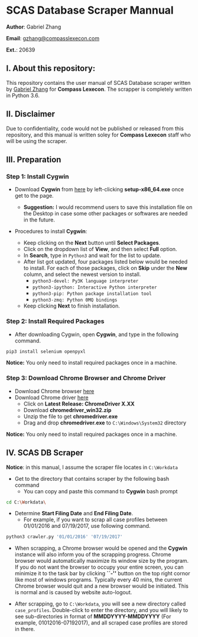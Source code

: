 # SCAS Database Scraper Mannual
__Author__: Gabriel Zhang

__Email__: gzhang@compasslexecon.com

__Ext.__: 20639
## I. About this repository:
This repository contains the user manual of SCAS Database scraper written by 
[Gabriel Zhang](https://github.com/dpzhang) for __Compass Lexecon__. 
The scrapper is completely written in Python 3.6. 

## II. Disclaimer
Due to confidentiality, code would not be published or released from this 
repository, and this manual is written soley for __Compass Lexecon__ staff who 
will be using the scraper.

## III. Preparation 

### Step 1: Install Cygwin
* Download __Cygwin__ from [here](https://cygwin.com/install.html) by left-clicking __setup-x86\_64.exe__ once get to the page.
    + __Suggestion:__ I would recommend users to save this installation file on the Desktop in case some other packages or softwares are needed in the future.

* Procedures to install __Cygwin__:
    + Keep clicking on the __Next__ button until __Select Packages__.
    + Click on the dropdown list of __View__, and then select __Full__ option.
    + In __Search__, type in <code>Python3</code> and wait for the list 
to update.
    + After list got updated, four packages listed below would be needed to install. For each of those packages, click on __Skip__ under 
the __New__ column, and select the newest version to install.
        - <code>python3-devel: Py3K language interpreter</code> 
        - <code>python3-ipython: Interactive Python interpreter</code>
        - <code>python3-pip: Python package installation tool</code>
        - <code>python3-zmq: Python 0MQ bindings</code>
    + Keep clicking __Next__ to finish installation.


### Step 2: Install Required Packages
* After downloading Cygwin, open __Cygwin__, and type in the following command.
```bash
pip3 install selenium openpyxl
```
__Notice:__ You only need to install required packages once in a machine.


### Step 3: Download Chrome Browser and Chrome Driver
* Download Chrome browser [here](https://www.google.com/chrome/browser/)
* Download Chrome driver [here](https://sites.google.com/a/chromium.org/chromedriver/downloads)
    + Click on __Latest Release: ChromeDriver X.XX__
    + Download __chromedriver\_win32.zip__
    + Unzip the file to get __chromedriver.exe__
    + Drag and drop __chromedriver.exe__ to <code>C:\Windows\System32</code> directory

__Notice:__ You only need to install required packages once in a machine.

## IV. SCAS DB Scraper
__Notice__: in this manual, I assume the scraper file locates in <code>C:\Workdata</code>

* Get to the directory that contains scraper by the following bash command
    + You can copy and paste this command to __Cygwin__ bash prompt
```bash
cd C:\Workdata\
```

* Determine __Start Filing Date__ and __End Filing Date__. 
    + For example, if you want to scrap all case profiles between 01/01/2016 
and 07/19/2017, use following command.
```bash
python3 crawler.py '01/01/2016' '07/19/2017'
```

* When scrapping, a Chrome browser would be opened and the __Cygwin__ instance 
will also inform you of the scrapping progress. Chrome browser would 
automatically maximize its window size by the program. If you do not want the 
browser to occupy your entire screen, you can minimize it to 
the task bar by clicking __``-''__ button on the top right cornor like most of 
windows programs. Typically every 40 mins, the current Chrome browser would 
quit and a new browser would be initiated. This is normal and is caused by 
website auto-logout.


* After scrapping, go to <code>C:\Workdata</code>, you will see a new directory 
called <code>case_profiles</code>. Double-click to enter the directory, and you 
will likely to see sub-directories in format of __MMDDYYYY-MMDDYYYY__ (For example, 
01012016-07192017), and all scraped case profiles are stored in there.
